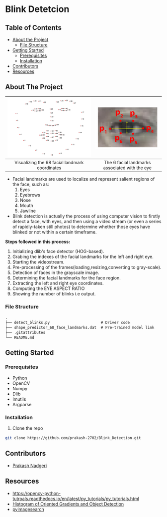 # Blink Detetcion 

<!-- TABLE OF CONTENTS -->
## Table of Contents

* [About the Project](#about-the-project)
  * [File Structure](#file-structure)
* [Getting Started](#getting-started)
  * [Prerequisites](#prerequisites)
  * [Installation](#installation)
* [Contributors](#contributors)
* [Resources](#resources)


<!-- ABOUT THE PROJECT -->
## About The Project 
|![Visualizing the 68 facial landmark coordinates](https://github.com/prakash-2702/Facial_Landmarks_Detection/blob/master/assets/HOG.PNG)|![The 6 facial landmarks associated with the eye.](https://github.com/prakash-2702/Blink_Detection/blob/master/eye.PNG)|
|:---:|:---:|
|Visualizing the 68 facial landmark coordinates|The 6 facial landmarks associated with the eye|  
* Facial landmarks are used to localize and represent salient regions of the face, such as:
  1. Eyes
  2. Eyebrows
  3. Nose
  4. Mouth
  5. Jawline
* Blink detection is actually the process of using computer vision to firstly detect a face, with eyes, and 
  then using a video stream (or even a series of rapidly-taken still photos) to determine whether those eyes 
  have blinked or not within a certain timeframe.
  
**Steps followed in this process:**
  1. Initializing dlib's face detector (HOG-based).
  2. Grabing the indexes of the facial landmarks for the left and right eye.
  3. Starting the videostream.
  4. Pre-processing of the frames(loading,resizing,converting to gray-scale).
  5. Detection of faces in the grayscale image.
  4. Determining the facial landmarks for the face region.
  5. Extracting the left and right eye coordinates.
  6. Computing the EYE ASPECT RATIO
  7. Showing the number of blinks i.e output.

### File Structure
    .
    ├── detect_blinks.py                       # Driver code
    ├── shape_predictor_68_face_landmarks.dat  # Pre-trained model link
    ├── .gitattributes
    └── README.md 
    
<!-- GETTING STARTED -->
## Getting Started

### Prerequisites  
* Python
* OpenCV
* Numpy 
* Dlib 
* Imutils
* Argparse

### Installation
1. Clone the repo
```sh
git clone https://github.com/prakash-2702/Blink_Detection.git
```    
<!-- CONTRIBUTORS -->
## Contributors
* [Prakash Nadgeri](https://github.com/prakash-2702)
<!-- ACKNOWLEDGEMENTS AND REFERENCES -->
## Resources
* https://opencv-python-tutroals.readthedocs.io/en/latest/py_tutorials/py_tutorials.html
* [Histogram of Oriented Gradients and Object Detection](https://www.pyimagesearch.com/2014/11/10/histogram-oriented-gradients-object-detection/)
* [pyimagesearch](https://www.pyimagesearch.com/2017/04/03/facial-landmarks-dlib-opencv-python/)



 
